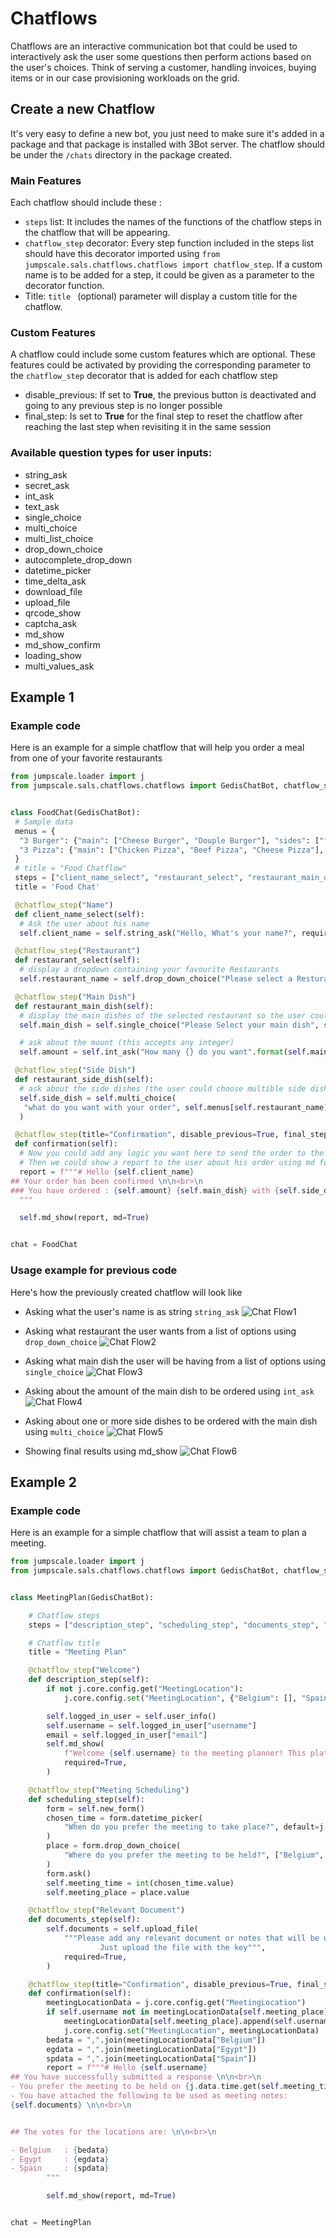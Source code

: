 # Chatflows


Chatflows are an interactive communication bot that could be used to interactively ask the user some questions then perform actions based on the user's choices. Think of serving a customer, handling invoices, buying items or in our case provisioning workloads on the grid.

## Create a new Chatflow

It's very easy to define a new bot, you just need to make sure it's added in a package and that package is installed with 3Bot server. The chatflow should be under the `/chats` directory in the package created.

### Main Features
Each chatflow should include these :
- `steps` list:
 It includes the names of the functions of the chatflow steps in the chatflow that will be appearing.
- `chatflow_step` decorator:
 Every step function included in the steps list should have this decorator imported using `from jumpscale.sals.chatflows.chatflows import chatflow_step`. If a custom name is to be added for a step, it could be given as a parameter to the decorator function.
- Title:
 `title ` (optional) parameter will display a custom title for the chatflow.

### Custom Features

A chatflow could include some custom features which are optional. These features could be activated by providing the corresponding parameter to the `chatflow_step` decorator that is added for each chatflow step

- disable_previous:
 If set to **True**, the previous button is deactivated and going to any previous step is no longer possible
- final_step:
 Is set to **True** for the final step to reset the chatflow after reaching the last step when revisiting it in the same session

### Available question types for user inputs:

- string_ask
- secret_ask
- int_ask
- text_ask
- single_choice
- multi_choice
- multi_list_choice
- drop_down_choice
- autocomplete_drop_down
- datetime_picker
- time_delta_ask
- download_file
- upload_file
- qrcode_show
- captcha_ask
- md_show
- md_show_confirm
- loading_show
- multi_values_ask


## Example 1

### Example code
Here is an example for a simple chatflow that will help you order a meal from one of your favorite restaurants

```python
from jumpscale.loader import j
from jumpscale.sals.chatflows.chatflows import GedisChatBot, chatflow_step


class FoodChat(GedisChatBot):
 # Sample data
 menus = {
  "3 Burger": {"main": ["Cheese Burger", "Douple Burger"], "sides": ["fries", "Onion rings"]},
  "3 Pizza": {"main": ["Chicken Pizza", "Beef Pizza", "Cheese Pizza"], "sides": ["fries", "Cheese"]},
 }
 # title = "Food Chatflow"
 steps = ["client_name_select", "restaurant_select", "restaurant_main_dish", "restaurant_side_dish", "confirmation"]
 title = 'Food Chat'

 @chatflow_step("Name")
 def client_name_select(self):
  # Ask the user about his name
  self.client_name = self.string_ask("Hello, What's your name?", required=True)

 @chatflow_step("Restaurant")
 def restaurant_select(self):
  # display a dropdown containing your favourite Restaurants
  self.restaurant_name = self.drop_down_choice("Please select a Resturant", list(self.menus.keys()))

 @chatflow_step("Main Dish")
 def restaurant_main_dish(self):
  # display the main dishes of the selected restaurant so the user could choose only one dish
  self.main_dish = self.single_choice("Please Select your main dish", self.menus[self.restaurant_name]["main"])

  # ask about the mount (this accepts any integer)
  self.amount = self.int_ask("How many {} do you want".format(self.main_dish))

 @chatflow_step("Side Dish")
 def restaurant_side_dish(self):
  # ask about the side dishes (the user could choose multible side dishes)
  self.side_dish = self.multi_choice(
   "what do you want with your order", self.menus[self.restaurant_name]["sides"]
  )

 @chatflow_step(title="Confirmation", disable_previous=True, final_step=True)
 def confirmation(self):
  # Now you could add any logic you want here to send the order to the restaurant
  # Then we could show a report to the user about his order using md format
  report = f"""# Hello {self.client_name}
## Your order has been confirmed \n\n<br>\n
### You have ordered : {self.amount} {self.main_dish} with {self.side_dish}
  """

  self.md_show(report, md=True)


chat = FoodChat

```

### Usage example for previous code
<!-- # TODO Describe chatflows more include step configurations like last step and previous-->

Here's how the previously created chatflow will look like

- Asking what the user's name is as string `string_ask`
![Chat Flow1](./img/chat1.png)

- Asking what restaurant the user wants from a list of options using `drop_down_choice`
![Chat Flow2](./img/chat2.png)

- Asking what main dish the user will be having from a list of options using `single_choice`
![Chat Flow3](./img/chat3.png)

- Asking about the amount of the main dish to be ordered using `int_ask`
![Chat Flow4](./img/chat4.png)

- Asking about one or more side dishes to be ordered with the main dish using `multi_choice`
![Chat Flow5](./img/chat5.png)

- Showing final results using md_show
![Chat Flow6](./img/chat6.png)


## Example 2

### Example code
Here is an example for a simple chatflow that will assist a team to plan a meeting.

```python
from jumpscale.loader import j
from jumpscale.sals.chatflows.chatflows import GedisChatBot, chatflow_step


class MeetingPlan(GedisChatBot):

    # Chatflow steps
    steps = ["description_step", "scheduling_step", "documents_step", "confirmation"]

    # Chatflow title
    title = "Meeting Plan"

    @chatflow_step("Welcome")
    def description_step(self):
        if not j.core.config.get("MeetingLocation"):
            j.core.config.set("MeetingLocation", {"Belgium": [], "Spain": [], "Egypt": []})

        self.logged_in_user = self.user_info()
        self.username = self.logged_in_user["username"]
        email = self.logged_in_user["email"]
        self.md_show(
            f"Welcome {self.username} to the meeting planner! This platform will be used to plan and gather required information for the next meeting.",
            required=True,
        )

    @chatflow_step("Meeting Scheduling")
    def scheduling_step(self):
        form = self.new_form()
        chosen_time = form.datetime_picker(
            "When do you prefer the meeting to take place?", default=j.data.time.get().timestamp, required=True
        )
        place = form.drop_down_choice(
            "Where do you prefer the meeting to be held?", ["Belgium", "Spain", "Egypt"], required=True
        )
        form.ask()
        self.meeting_time = int(chosen_time.value)
        self.meeting_place = place.value

    @chatflow_step("Relevant Document")
    def documents_step(self):
        self.documents = self.upload_file(
            """Please add any relevant document or notes that will be used in the meeting
                    Just upload the file with the key""",
            required=True,
        )

    @chatflow_step(title="Confirmation", disable_previous=True, final_step=True)
    def confirmation(self):
        meetingLocationData = j.core.config.get("MeetingLocation")
        if self.username not in meetingLocationData[self.meeting_place]:
            meetingLocationData[self.meeting_place].append(self.username)
            j.core.config.set("MeetingLocation", meetingLocationData)
        bedata = ",".join(meetingLocationData["Belgium"])
        egdata = ",".join(meetingLocationData["Egypt"])
        spdata = ",".join(meetingLocationData["Spain"])
        report = f"""# Hello {self.username}
## You have successfully submitted a response \n\n<br>\n
- You prefer the meeting to be held on {j.data.time.get(self.meeting_time).format()} in {self.meeting_place}
- You have attached the following to be used as meeting notes:
{self.documents} \n\n<br>\n


## The votes for the locations are: \n\n<br>\n

- Belgium   : {bedata}
- Egypt     : {egdata}
- Spain     : {spdata}
        """

        self.md_show(report, md=True)


chat = MeetingPlan

```
